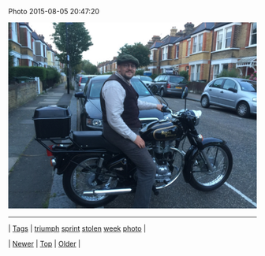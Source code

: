 <!--
title: Photo 2015-08-05 20
date: 2020-06-28T15:27:00.087Z
tags: triumph, sprint, stolen, week, photo
-->


Photo 2015-08-05 20:47:20

![](125954022864-0.jpg)

<!--BOTTOM-POST-NAVIGATION-->
---

| [Tags](tags.md) | [triumph](tag-triumph.md) [sprint](tag-sprint.md) [stolen](tag-stolen.md) [week](tag-week.md) [photo](tag-photo.md) |

| [Newer](125832956731.md) | [Top](index.md) | [Older](126006039890.md) |